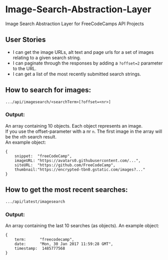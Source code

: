 # Image-Search-Abstraction-Layer
Image Search Abstraction Layer for FreeCodeCamps API Projects

## User Stories
- I can get the image URLs, alt text and page urls for a set of images relating to a given search string.
- I can paginate through the responses by adding a `?offset=2` parameter to the URL.  
- I can get a list of the most recently submitted search strings.

## How to search for images:
```
.../api/imagesearch/<searchTerm>[?offset=<nr>]
```
### Output:
An array containing 10 objects. Each object represents an image.  
If you use the offset-parameter with a nr `n`. The first image in the array will be the `n`th search result.  
An example object:
```
{
    snippet:  "freeCodeCamp",
    imageURL: "https://avatars0.githubusercontent.com/...",
    siteURL:  "https://github.com/FreeCodeCamp",
    thumbnail:"https://encrypted-tbn0.gstatic.com/images?..."
}
```

## How to get the most recent searches:
```
.../api/latest/imagesearch
```
### Output:
An array containing the last 10 searches (as objects).
An example object:
```
{
    term:      "freecodecamp",
    date:      "Mon, 30 Jan 2017 11:59:28 GMT",
    timestamp:  1485777568
}
```